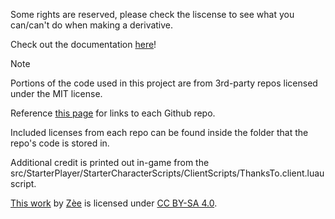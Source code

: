 Some rights are reserved, please check the liscense to see what you can/can't do when making a derivative.

Check out the documentation [here](<https://sarkwrk.github.io/testplace>)!

> [!NOTE]
> Portions of the code used in this project are from 3rd-party repos licensed under the MIT license.
>
>Reference [this page](<https://sarkwrk.github.io/testplace/Documentation/dependencies>) for links to each Github repo.
>
> Included licenses from each repo can be found inside the folder that the repo's code is stored in.
> 
> Additional credit is printed out in-game from the src/StarterPlayer/StarterCharacterScripts/ClientScripts/ThanksTo.client.luau script.

[This work](<https://github.com/SarkWrk/testplace/tree/main>) by [Zèe](<https://github.com/SarkWrk>) is licensed under [CC BY-SA 4.0](<https://creativecommons.org/licenses/by-sa/4.0/>).